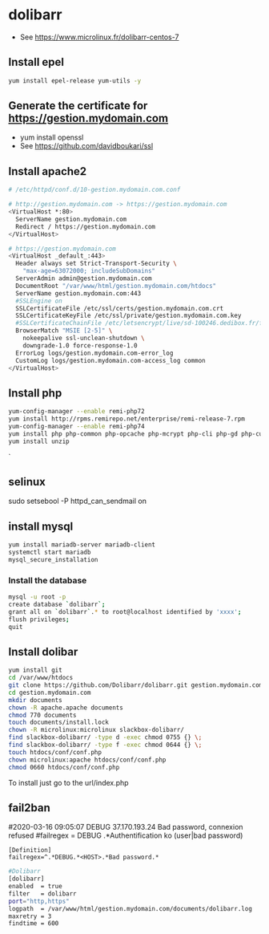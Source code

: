 # dolibarr

* See https://www.microlinux.fr/dolibarr-centos-7

## Install epel

```bash
yum install epel-release yum-utils -y
```

## Generate the certificate for https://gestion.mydomain.com

* yum install openssl
* See https://github.com/davidboukari/ssl


## Install apache2

```bash
# /etc/httpd/conf.d/10-gestion.mydomain.com.conf

# http://gestion.mydomain.com -> https://gestion.mydomain.com
<VirtualHost *:80>
  ServerName gestion.mydomain.com
  Redirect / https://gestion.mydomain.com
</VirtualHost>

# https://gestion.mydomain.com
<VirtualHost _default_:443>
  Header always set Strict-Transport-Security \
    "max-age=63072000; includeSubDomains"
  ServerAdmin admin@gestion.mydomain.com
  DocumentRoot "/var/www/html/gestion.mydomain.com/htdocs"
  ServerName gestion.mydomain.com:443
  #SSLEngine on
  SSLCertificateFile /etc/ssl/certs/gestion.mydomain.com.crt
  SSLCertificateKeyFile /etc/ssl/private/gestion.mydomain.com.key
  #SSLCertificateChainFile /etc/letsencrypt/live/sd-100246.dedibox.fr/fullchain.pem
  BrowserMatch "MSIE [2-5]" \
    nokeepalive ssl-unclean-shutdown \
    downgrade-1.0 force-response-1.0
  ErrorLog logs/gestion.mydomain.com-error_log
  CustomLog logs/gestion.mydomain.com-access_log common
</VirtualHost>
```

## Install php

```bash
yum-config-manager --enable remi-php72
yum install http://rpms.remirepo.net/enterprise/remi-release-7.rpm
yum-config-manager --enable remi-php74
yum install php php-common php-opcache php-mcrypt php-cli php-gd php-curl php-mysql php-zipstream php-zip
yum install unzip
```
`

## selinux

sudo setsebool -P httpd_can_sendmail on

## install mysql

```bash
yum install mariadb-server mariadb-client
systemctl start mariadb
mysql_secure_installation
```

### Install the database

```bash
mysql -u root -p
create database `dolibarr`;
grant all on `dolibarr`.* to root@localhost identified by 'xxxx';
flush privileges;
quit
```

## Install dolibar

```bash
yum install git
cd /var/www/htdocs
git clone https://github.com/Dolibarr/dolibarr.git gestion.mydomain.com
cd gestion.mydomain.com
mkdir documents
chown -R apache.apache documents
chmod 770 documents
touch documents/install.lock
chown -R microlinux:microlinux slackbox-dolibarr/
find slackbox-dolibarr/ -type d -exec chmod 0755 {} \;
find slackbox-dolibarr/ -type f -exec chmod 0644 {} \;
touch htdocs/conf/conf.php
chown microlinux:apache htdocs/conf/conf.php
chmod 0660 htdocs/conf/conf.php
```

To install just go to the url/index.php

## fail2ban

#2020-03-16 09:05:07 DEBUG   37.170.193.24   Bad password, connexion refused
#failregex = DEBUG <HOST>.*Authentification ko (user|bad password)
```
[Definition]
failregex=^.*DEBUG.*<HOST>.*Bad password.*
```

```bash
#Dolibarr
[dolibarr]
enabled  = true
filter   = dolibarr
port="http,https"
logpath  = /var/www/html/gestion.mydomain.com/documents/dolibarr.log
maxretry = 3
findtime = 600
```
